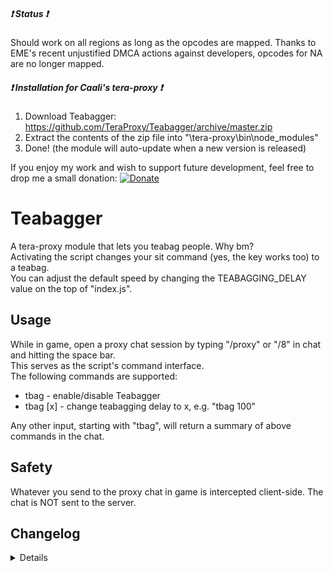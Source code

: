 ##### :heavy_exclamation_mark: Status :heavy_exclamation_mark:
Should work on all regions as long as the opcodes are mapped. Thanks to EME's recent unjustified DMCA actions against developers, opcodes for NA are no longer mapped.

##### :heavy_exclamation_mark: Installation for Caali's tera-proxy :heavy_exclamation_mark:
1) Download Teabagger: https://github.com/TeraProxy/Teabagger/archive/master.zip
2) Extract the contents of the zip file into "\tera-proxy\bin\node_modules\"
3) Done! (the module will auto-update when a new version is released)

If you enjoy my work and wish to support future development, feel free to drop me a small donation: [![Donate](https://www.paypalobjects.com/webstatic/en_US/i/buttons/PP_logo_h_100x26.png)](https://www.paypal.com/cgi-bin/webscr?cmd=_donations&business=A3KBZUCSEQ5RJ&lc=US&item_name=TeraProxy&curency_code=USD&no_note=1&no_shipping=1&currency_code=USD&bn=PP%2dDonationsBF%3abtn_donate_SM%2egif%3aNonHosted)

# Teabagger
A tera-proxy module that lets you teabag people. Why bm?  
Activating the script changes your sit command (yes, the key works too) to a teabag.  
You can adjust the default speed by changing the TEABAGGING_DELAY value on the top of "index.js".

## Usage
While in game, open a proxy chat session by typing "/proxy" or "/8" in chat and hitting the space bar.  
This serves as the script's command interface.  
The following commands are supported:  
  
* tbag - enable/disable Teabagger  
* tbag [x] - change teabagging delay to x, e.g. "tbag 100"  
  
Any other input, starting with "tbag", will return a summary of above commands in the chat.

## Safety
Whatever you send to the proxy chat in game is intercepted client-side. The chat is NOT sent to the server.

## Changelog
<details>

### 1.2.4
* [~] Code changes due to Caali's recent tera-proxy updates
* [-] Removed support for Pinkie Pie's tera-proxy
### 1.2.3
* [*] Fixed a weird case-sensitivity issue
### 1.2.2
* [+] Rewrote code to use Caali's "tera-game-state" module in order to reduce overhead
* [+] Now supports auto-updating via Caali's tera-proxy
### 1.2.1
* [*] Updated hook versions for compatibility with the latest tera-proxy
### 1.2.0
* [*] Some code cleanup
* [*] Full conversion to Pinkie Pie's command module which is now a requirement
### 1.1.0
* [*] Improved teabagging algorithm
* [+] Added !tbagdelay option
### 1.0.0
* [~] Initial Release

</details>